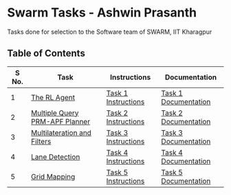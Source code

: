 # Swarm Tasks - Ashwin Prasanth
Tasks done for selection to the Software team of SWARM, IIT Kharagpur

## Table of Contents

|S No.|Task    |Instructions  | Documentation |
|-----|--------|--------------|--------------- |
|1    |[The RL Agent](https://github.com/ashwinpra/swarm-tasks/tree/master/task-1)       | [Task 1 Instructions](https://github.com/ashwinpra/swarm-tasks/tree/master/task-1/instructions.md)           |[Task 1 Documentation](https://github.com/ashwinpra/swarm-tasks/tree/master/task-1/documentation.md) |
|2    |[Multiple Query PRM-APF Planner](https://github.com/ashwinpra/swarm-tasks/tree/master/task-2)     |[Task 2 Instructions](https://github.com/ashwinpra/swarm-tasks/tree/master/task-2/instructions.md)              |[Task 2 Documentation](https://github.com/ashwinpra/swarm-tasks/tree/master/task-2/documentation.md) |
|3    |[Multilateration and Filters](https://github.com/ashwinpra/swarm-tasks/tree/master/task-3)     |[Task 3 Instructions](https://github.com/ashwinpra/swarm-tasks/tree/master/task-3/instructions.md)              |[Task 3 Documentation](https://github.com/ashwinpra/swarm-tasks/tree/master/task-3/documentation.md) |
|4    |[Lane Detection](https://github.com/ashwinpra/swarm-tasks/tree/master/task-4)     | [Task 4 Instructions](https://github.com/ashwinpra/swarm-tasks/tree/master/task-4-lane-detection/instructions.md)             |[Task 4 Documentation](https://github.com/ashwinpra/swarm-tasks/tree/master/task-4/documentation.md) |
|5    |[Grid Mapping](https://github.com/ashwinpra/swarm-tasks/tree/master/task-5)     | [Task 5 Instructions](https://github.com/ashwinpra/swarm-tasks/tree/master/task-5/instructions.md)             |[Task 5 Documentation](https://github.com/ashwinpra/swarm-tasks/tree/master/task-5/documentation.md) |

